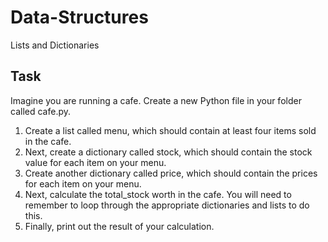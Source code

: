 # Data-Structures
Lists and Dictionaries

## Task
Imagine you are running a cafe. Create a new Python file in your folder called cafe.py.
1. Create a list called menu, which should contain at least four items sold in the cafe.
2. Next, create a dictionary called stock, which should contain the stock value for each item on your menu.
3. Create another dictionary called price, which should contain the prices for each item on your menu.
4. Next, calculate the total_stock worth in the cafe. You will need to remember to loop through the appropriate dictionaries and lists to do this.
4. Finally, print out the result of your calculation.